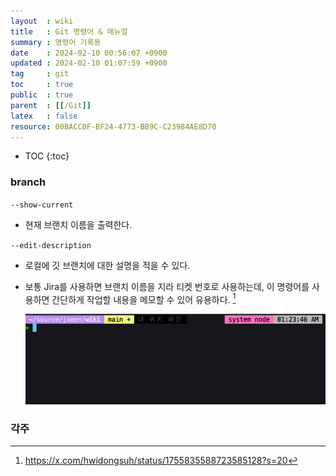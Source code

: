 ```yaml
---
layout  : wiki
title   : Git 명령어 & 매뉴얼
summary : 명령어 기록용
date    : 2024-02-10 00:56:07 +0900
updated : 2024-02-10 01:07:59 +0900
tag     : git 
toc     : true
public  : true
parent  : [[/Git]]
latex   : false
resource: 00BACC0F-BF24-4773-BB9C-C23984AE8D70
---
```

* TOC
{:toc}

### branch

`--show-current` 
- 현재 브랜치 이름을 출력한다.

`--edit-description` 
- 로컬에 깃 브랜치에 대한 설명을 적을 수 있다.
- 보통 Jira를 사용하면 브랜치 이름을 지라 티켓 번호로 사용하는데, 이 명령어를 사용하면 간단하게 작업할 내용을 메모할 수 있어 유용하다. [^1]
	
	![git branch --edit-description]( /resource//1a6f0329-d521-48fe-bd32-f4e2467f04d7.png )

### 각주

[^1]: <https://x.com/hwidongsuh/status/1755835588723585128?s=20>
